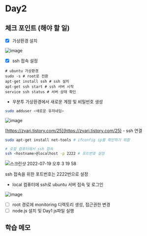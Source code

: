 # Day2

## 체크 포인트 (해야 할 일)

- [x] 가상환경 설치

![image](https://user-images.githubusercontent.com/64758931/179688073-00f8e513-9a81-4765-b4d0-c5ec7d9da93d.png)

- [x] ssh 접속 설정

```shell
# ubuntu 가상환경
sudo -s # root로 전환
apt-get install ssh # ssh 설치
apt-get ssh start # ssh 서버 시작
service ssh status # 서버 상태 확인
```

- 우분투 가상환경에서 새로운 계정 및 비밀번호 생성

```bash
sudo adduser <새로운 유저네임>
```

![image](https://user-images.githubusercontent.com/64758931/179688241-dd50f4f9-422f-4d8c-9a77-fa930f41434b.png)

[https://zyari.tistory.com/25](https://zyari.tistory.com/25) - ssh 연결

```bash
sudo apt-get install net-tools # ifconfig ip를 확인하기 위함
```

```bash
# 로컬 컴퓨터에서 ssh 접속
ssh <hostname>@localhost -p 2222 # 포트번호 설정
```

![스크린샷 2022-07-19 오후 3 19 58](https://user-images.githubusercontent.com/64758931/179688362-4d4190c6-4e17-4f31-8ab2-1d87349bfa84.png)

ssh 접속을 위한 포트번호는 2222번으로 설정

- local 컴퓨터에 ssh로 ubuntu 서버 접속 및 로그인

![image](https://user-images.githubusercontent.com/64758931/179688762-34e56293-dbfe-41bd-9e76-79b8b7cc66b2.png)

- [ ] root 경로에 monitoring 디렉토리 생성, 접근권한 변경
- [ ] node.js 설치 및 Day1 js파일 실행

## 학습 메모
